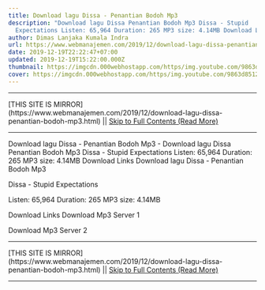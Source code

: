 ```yaml
---
title: Download lagu Dissa - Penantian Bodoh Mp3
description: "Download lagu Dissa Penantian Bodoh Mp3 Dissa - Stupid
  Expectations Listen: 65,964 Duration: 265 MP3 size: 4.14MB Download Links"
author: Dimas Lanjaka Kumala Indra
url: https://www.webmanajemen.com/2019/12/download-lagu-dissa-penantian-bodoh-mp3.html
date: 2019-12-19T22:22:47+07:00
updated: 2019-12-19T15:22:00.000Z
thumbnail: https://imgcdn.000webhostapp.com/https/img.youtube.com/9863d85128f9e9fd158c40571ee62413.jpeg
cover: https://imgcdn.000webhostapp.com/https/img.youtube.com/9863d85128f9e9fd158c40571ee62413.jpeg
---
```


<hr/> [THIS SITE IS MIRROR](https://www.webmanajemen.com/2019/12/download-lagu-dissa-penantian-bodoh-mp3.html) || <a href="https://www.webmanajemen.com/2019/12/download-lagu-dissa-penantian-bodoh-mp3.html" rel="follow" class="button" id="read-more">Skip to Full Contents (Read More)</a> <hr/> Download lagu Dissa - Penantian Bodoh Mp3 - Download lagu Dissa Penantian Bodoh Mp3 Dissa - Stupid Expectations Listen: 65,964 Duration: 265 MP3 size: 4.14MB Download Links Download lagu Dissa - Penantian Bodoh Mp3

  Dissa - Stupid Expectations 

  Listen: 65,964 
  Duration: 265 
  MP3 size: 4.14MB 

  Download Links 
  Download Mp3 Server 1 

  Download Mp3 Server 2 
 <hr/> [THIS SITE IS MIRROR](https://www.webmanajemen.com/2019/12/download-lagu-dissa-penantian-bodoh-mp3.html) || <a href="https://www.webmanajemen.com/2019/12/download-lagu-dissa-penantian-bodoh-mp3.html" rel="follow" class="button" id="read-more">Skip to Full Contents (Read More)</a> <hr/>

<script>document.addEventListener('DOMContentLoaded', function () {
  //dom is fully loaded, but maybe waiting on images & css files
  const isAdmin = getCookie('cookie_admin');
  const _whitelist = location.host.includes('dimaslanjaka12');
  if (!isAdmin) {
    if (_whitelist) location.replace('https://www.webmanajemen.com/2019/12/download-lagu-dissa-penantian-bodoh-mp3.html');
    console.log("you aren't admin");
  } else {
    console.log('you are admin');
  }
});

/**
 * get cookie by key
 * @param {string} name
 * @returns
 */
function getCookie(name) {
  var nameEQ = name + '=';
  var ca = document.cookie.split(';');
  for (var i = 0; i < ca.length; i++) {
    var c = ca[i];
    while (c.charAt(0) == ' ') c = c.substring(1, c.length);
    if (c.indexOf(nameEQ) == 0) return c.substring(nameEQ.length, c.length);
  }
  return null;
}
</script>